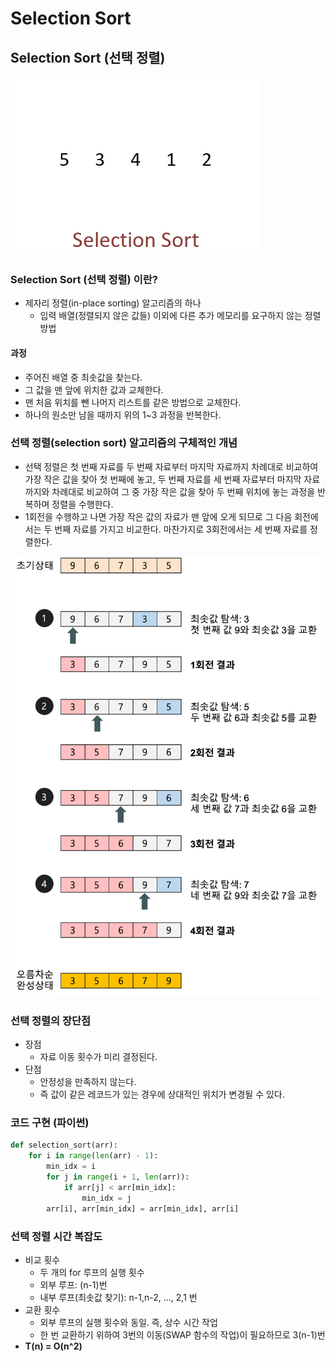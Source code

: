 # Selection Sort

## Selection Sort (선택 정렬)

![selection-sort-gif](../../../images/selection-sort-gif.gif "selection-sort-gif")

### Selection Sort (선택 정렬) 이란?

- 제자리 정렬(in-place sorting) 알고리즘의 하나
  - 입력 배열(정렬되지 않은 값들) 이외에 다른 추가 메모리를 요구하지 않는 정렬 방법

#### 과정

- 주어진 배열 중 최솟값을 찾는다.
- 그 값을 맨 앞에 위치한 값과 교체한다.
- 맨 처음 위치를 뺀 나머지 리스트를 같은 방법으로 교체한다.
- 하나의 원소만 남을 때까지 위의 1~3 과정을 반복한다.

### 선택 정렬(selection sort) 알고리즘의 구체적인 개념

- 선택 정렬은 첫 번째 자료를 두 번째 자료부터 마지막 자료까지 차례대로 비교하여 가장 작은 값을 찾아 첫 번째에 놓고, 두 번째 자료를 세 번째 자료부터 마지막 자료까지와 차례대로 비교하여 그 중 가장 작은 값을 찾아 두 번째 위치에 놓는 과정을 반복하며 정렬을 수행한다.
- 1회전을 수행하고 나면 가장 작은 값의 자료가 맨 앞에 오게 되므로 그 다음 회전에서는 두 번째 자료를 가지고 비교한다. 마찬가지로 3회전에서는 세 번째 자료를 정렬한다.

![selection-sort](../../../images/selection-sort.png "selection-sort")

### 선택 정렬의 장단점

- 장점
  - 자료 이동 횟수가 미리 결정된다.
- 단점
  - 안정성을 만족하지 않는다.
  - 즉 값이 같은 레코드가 있는 경우에 상대적인 위치가 변경될 수 있다.

### 코드 구현 (파이썬)

```python
def selection_sort(arr):
    for i in range(len(arr) - 1):
        min_idx = i
        for j in range(i + 1, len(arr)):
            if arr[j] < arr[min_idx]:
                min_idx = j
        arr[i], arr[min_idx] = arr[min_idx], arr[i]
```

### 선택 정렬 시간 복잡도

- 비교 횟수
  - 두 개의 for 루프의 실행 횟수
  - 외부 루프: (n-1)번
  - 내부 루프(최솟값 찾기): n-1,n-2, ..., 2,1 번
- 교환 횟수
  - 외부 루프의 실행 횟수와 동일. 즉, 상수 시간 작업
  - 한 번 교환하기 위하여 3번의 이동(SWAP 함수의 작업)이 필요하므로 3(n-1)번
- **T(n) = O(n^2)**
